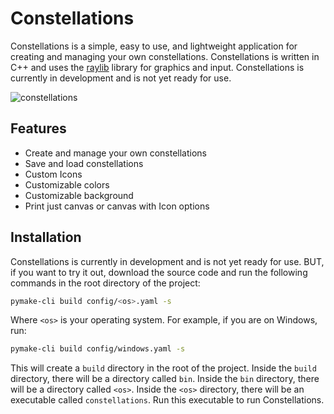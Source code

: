 # Constellations
Constellations is a simple, easy to use, and lightweight application for creating and managing your own constellations. Constellations is written in C++ and uses the [raylib](https://www.raylib.com/) library for graphics and input. Constellations is currently in development and is not yet ready for use.

![constellations](https://github.com/jordan-castro/constellations/assets/86361283/3e6ac739-d8bd-4bc6-bfb5-45f55829534f)


## Features
- Create and manage your own constellations
- Save and load constellations
- Custom Icons
- Customizable colors
- Customizable background
- Print just canvas or canvas with Icon options

## Installation
Constellations is currently in development and is not yet ready for use. 
BUT, if you want to try it out, download the source code and run the following commands in the root directory of the project:
```bash
pymake-cli build config/<os>.yaml -s
```
Where `<os>` is your operating system. For example, if you are on Windows, run:
```bash
pymake-cli build config/windows.yaml -s
```

This will create a `build` directory in the root of the project. Inside the `build` directory, there will be a directory called `bin`. Inside the `bin` directory, there will be a directory called `<os>`. Inside the `<os>` directory, there will be an executable called `constellations`. Run this executable to run Constellations.
